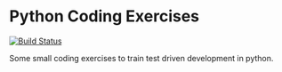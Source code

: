 # Python Coding Exercises

[![Build Status](https://travis-ci.com/NFazeli/coding-exercises.svg?branch=master)](https://travis-ci.com/NFazeli/coding-exercises)

Some small coding exercises to train test driven development in python.
